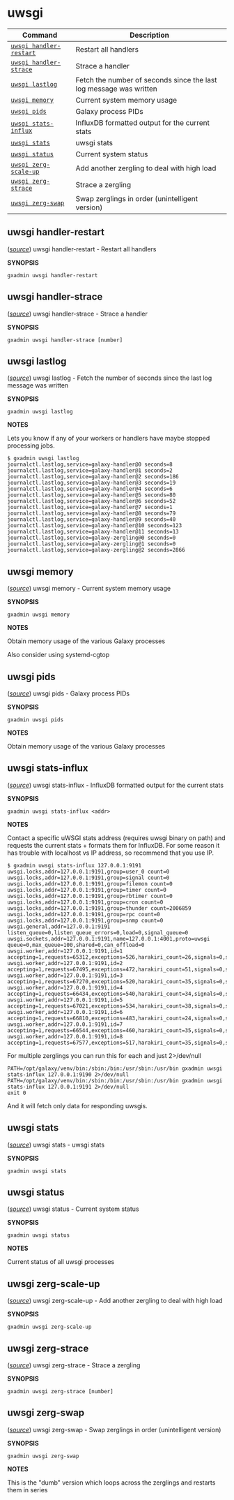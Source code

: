 # uwsgi

Command | Description
------- | -----------
[`uwsgi handler-restart`](#uwsgi-handler-restart) | Restart all handlers
[`uwsgi handler-strace`](#uwsgi-handler-strace) | Strace a handler
[`uwsgi lastlog`](#uwsgi-lastlog) | Fetch the number of seconds since the last log message was written
[`uwsgi memory`](#uwsgi-memory) | Current system memory usage
[`uwsgi pids`](#uwsgi-pids) | Galaxy process PIDs
[`uwsgi stats-influx`](#uwsgi-stats-influx) | InfluxDB formatted output for the current stats
[`uwsgi stats`](#uwsgi-stats) | uwsgi stats
[`uwsgi status`](#uwsgi-status) | Current system status
[`uwsgi zerg-scale-up`](#uwsgi-zerg-scale-up) | Add another zergling to deal with high load
[`uwsgi zerg-strace`](#uwsgi-zerg-strace) | Strace a zergling
[`uwsgi zerg-swap`](#uwsgi-zerg-swap) | Swap zerglings in order (unintelligent version)

## uwsgi handler-restart

([*source*](https://github.com/usegalaxy-eu/gxadmin/search?q=uwsgi_handler-restart&type=Code))
uwsgi handler-restart -  Restart all handlers

**SYNOPSIS**

    gxadmin uwsgi handler-restart


## uwsgi handler-strace

([*source*](https://github.com/usegalaxy-eu/gxadmin/search?q=uwsgi_handler-strace&type=Code))
uwsgi handler-strace -  Strace a handler

**SYNOPSIS**

    gxadmin uwsgi handler-strace [number]


## uwsgi lastlog

([*source*](https://github.com/usegalaxy-eu/gxadmin/search?q=uwsgi_lastlog&type=Code))
uwsgi lastlog -  Fetch the number of seconds since the last log message was written

**SYNOPSIS**

    gxadmin uwsgi lastlog

**NOTES**

Lets you know if any of your workers or handlers have maybe stopped processing jobs.

    $ gxadmin uwsgi lastlog
    journalctl.lastlog,service=galaxy-handler@0 seconds=8
    journalctl.lastlog,service=galaxy-handler@1 seconds=2
    journalctl.lastlog,service=galaxy-handler@2 seconds=186
    journalctl.lastlog,service=galaxy-handler@3 seconds=19
    journalctl.lastlog,service=galaxy-handler@4 seconds=6
    journalctl.lastlog,service=galaxy-handler@5 seconds=80
    journalctl.lastlog,service=galaxy-handler@6 seconds=52
    journalctl.lastlog,service=galaxy-handler@7 seconds=1
    journalctl.lastlog,service=galaxy-handler@8 seconds=79
    journalctl.lastlog,service=galaxy-handler@9 seconds=40
    journalctl.lastlog,service=galaxy-handler@10 seconds=123
    journalctl.lastlog,service=galaxy-handler@11 seconds=13
    journalctl.lastlog,service=galaxy-zergling@0 seconds=0
    journalctl.lastlog,service=galaxy-zergling@1 seconds=0
    journalctl.lastlog,service=galaxy-zergling@2 seconds=2866


## uwsgi memory

([*source*](https://github.com/usegalaxy-eu/gxadmin/search?q=uwsgi_memory&type=Code))
uwsgi memory -  Current system memory usage

**SYNOPSIS**

    gxadmin uwsgi memory

**NOTES**

Obtain memory usage of the various Galaxy processes

Also consider using systemd-cgtop


## uwsgi pids

([*source*](https://github.com/usegalaxy-eu/gxadmin/search?q=uwsgi_pids&type=Code))
uwsgi pids -  Galaxy process PIDs

**SYNOPSIS**

    gxadmin uwsgi pids

**NOTES**

Obtain memory usage of the various Galaxy processes


## uwsgi stats-influx

([*source*](https://github.com/usegalaxy-eu/gxadmin/search?q=uwsgi_stats-influx&type=Code))
uwsgi stats-influx -  InfluxDB formatted output for the current stats

**SYNOPSIS**

    gxadmin uwsgi stats-influx <addr>

**NOTES**

Contact a specific uWSGI stats address (requires uwsgi binary on path)
and requests the current stats + formats them for InfluxDB. For some
reason it has trouble with localhost vs IP address, so recommend that
you use IP.

    $ gxadmin uwsgi stats-influx 127.0.0.1:9191
    uwsgi.locks,addr=127.0.0.1:9191,group=user_0 count=0
    uwsgi.locks,addr=127.0.0.1:9191,group=signal count=0
    uwsgi.locks,addr=127.0.0.1:9191,group=filemon count=0
    uwsgi.locks,addr=127.0.0.1:9191,group=timer count=0
    uwsgi.locks,addr=127.0.0.1:9191,group=rbtimer count=0
    uwsgi.locks,addr=127.0.0.1:9191,group=cron count=0
    uwsgi.locks,addr=127.0.0.1:9191,group=thunder count=2006859
    uwsgi.locks,addr=127.0.0.1:9191,group=rpc count=0
    uwsgi.locks,addr=127.0.0.1:9191,group=snmp count=0
    uwsgi.general,addr=127.0.0.1:9191 listen_queue=0,listen_queue_errors=0,load=0,signal_queue=0
    uwsgi.sockets,addr=127.0.0.1:9191,name=127.0.0.1:4001,proto=uwsgi queue=0,max_queue=100,shared=0,can_offload=0
    uwsgi.worker,addr=127.0.0.1:9191,id=1 accepting=1,requests=65312,exceptions=526,harakiri_count=26,signals=0,signal_queue=0,status="idle",rss=0,vsz=0,running_time=17433008661,respawn_count=27,tx=15850829410,avg_rt=71724
    uwsgi.worker,addr=127.0.0.1:9191,id=2 accepting=1,requests=67495,exceptions=472,harakiri_count=51,signals=0,signal_queue=0,status="idle",rss=0,vsz=0,running_time=15467746010,respawn_count=52,tx=15830867066,avg_rt=65380
    uwsgi.worker,addr=127.0.0.1:9191,id=3 accepting=1,requests=67270,exceptions=520,harakiri_count=35,signals=0,signal_queue=0,status="idle",rss=0,vsz=0,running_time=14162158015,respawn_count=36,tx=15799661545,avg_rt=73366
    uwsgi.worker,addr=127.0.0.1:9191,id=4 accepting=1,requests=66434,exceptions=540,harakiri_count=34,signals=0,signal_queue=0,status="idle",rss=0,vsz=0,running_time=15740205807,respawn_count=35,tx=16231969649,avg_rt=75468
    uwsgi.worker,addr=127.0.0.1:9191,id=5 accepting=1,requests=67021,exceptions=534,harakiri_count=38,signals=0,signal_queue=0,status="idle",rss=0,vsz=0,running_time=14573155758,respawn_count=39,tx=16517287963,avg_rt=140855
    uwsgi.worker,addr=127.0.0.1:9191,id=6 accepting=1,requests=66810,exceptions=483,harakiri_count=24,signals=0,signal_queue=0,status="idle",rss=0,vsz=0,running_time=19107513635,respawn_count=25,tx=15945313469,avg_rt=64032
    uwsgi.worker,addr=127.0.0.1:9191,id=7 accepting=1,requests=66544,exceptions=460,harakiri_count=35,signals=0,signal_queue=0,status="idle",rss=0,vsz=0,running_time=14240478391,respawn_count=36,tx=15499531841,avg_rt=114981
    uwsgi.worker,addr=127.0.0.1:9191,id=8 accepting=1,requests=67577,exceptions=517,harakiri_count=35,signals=0,signal_queue=0,status="idle",rss=0,vsz=0,running_time=14767971195,respawn_count=36,tx=15780639229,avg_rt=201275

For multiple zerglings you can run this for each and just 2>/dev/null

    PATH=/opt/galaxy/venv/bin:/sbin:/bin:/usr/sbin:/usr/bin gxadmin uwsgi stats-influx 127.0.0.1:9190 2>/dev/null
    PATH=/opt/galaxy/venv/bin:/sbin:/bin:/usr/sbin:/usr/bin gxadmin uwsgi stats-influx 127.0.0.1:9191 2>/dev/null
    exit 0

And it will fetch only data for responding uwsgis.


## uwsgi stats

([*source*](https://github.com/usegalaxy-eu/gxadmin/search?q=uwsgi_stats&type=Code))
uwsgi stats -  uwsgi stats

**SYNOPSIS**

    gxadmin uwsgi stats


## uwsgi status

([*source*](https://github.com/usegalaxy-eu/gxadmin/search?q=uwsgi_status&type=Code))
uwsgi status -  Current system status

**SYNOPSIS**

    gxadmin uwsgi status

**NOTES**

Current status of all uwsgi processes


## uwsgi zerg-scale-up

([*source*](https://github.com/usegalaxy-eu/gxadmin/search?q=uwsgi_zerg-scale-up&type=Code))
uwsgi zerg-scale-up -  Add another zergling to deal with high load

**SYNOPSIS**

    gxadmin uwsgi zerg-scale-up


## uwsgi zerg-strace

([*source*](https://github.com/usegalaxy-eu/gxadmin/search?q=uwsgi_zerg-strace&type=Code))
uwsgi zerg-strace -  Strace a zergling

**SYNOPSIS**

    gxadmin uwsgi zerg-strace [number]


## uwsgi zerg-swap

([*source*](https://github.com/usegalaxy-eu/gxadmin/search?q=uwsgi_zerg-swap&type=Code))
uwsgi zerg-swap -  Swap zerglings in order (unintelligent version)

**SYNOPSIS**

    gxadmin uwsgi zerg-swap

**NOTES**

This is the "dumb" version which loops across the zerglings and restarts them in series

